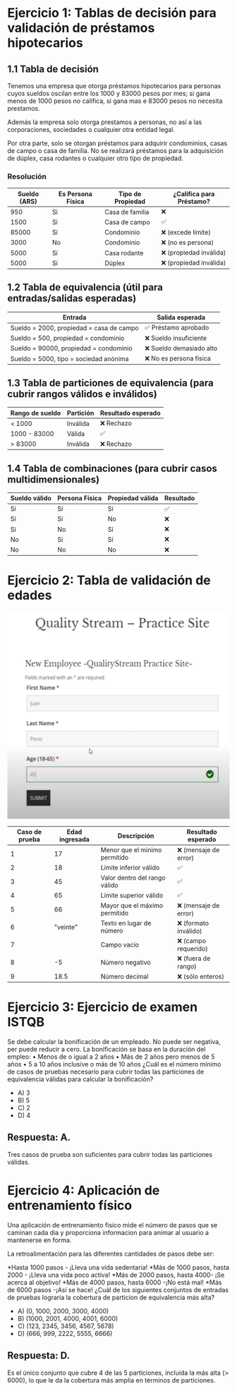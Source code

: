 # Ejercicio 1: Tablas de decisión para validación de préstamos hipotecarios

## 1.1 Tabla de decisión

Tenemos una empresa que otorga préstamos hipotecarios para personas cuyos sueldos oscilan entre los 1000 y 83000 pesos por mes; si gana menos de 1000 pesos no califica, si gana mas e 83000 pesos no necesita prestamos.

Además la empresa solo otorga prestamos a personas, no así a las corporaciones, sociedades o cualquier otra entidad legal.

Por otra parte, solo se otorgan préstamos para adquirir condominios, casas de campo o casa de familia. No se realizará préstamos para la adquisición de dúplex, casa rodantes o cualquier otro tipo de propiedad.

### Resolución

| Sueldo (ARS) | Es Persona Física | Tipo de Propiedad      | ¿Califica para Préstamo? |
|--------------|-------------------|-------------------------|-------------------------|
| 950          | Sí                | Casa de familia         | ❌                      |
| 1500         | Sí                | Casa de campo           | ✅                      |
| 85000        | Sí                | Condominio              | ❌ (excede límite)      |
| 3000         | No                | Condominio              | ❌ (no es persona)      |
| 5000         | Sí                | Casa rodante            | ❌ (propiedad inválida) |
| 5000         | Sí                | Dúplex                  | ❌ (propiedad inválida) |

## 1.2 Tabla de equivalencia (útil para entradas/salidas esperadas)

| Entrada                                  | Salida esperada          |
|------------------------------------------|--------------------------|
| Sueldo = 2000, propiedad = casa de campo | ✅ Préstamo aprobado     |
| Sueldo = 500, propiedad = condominio     | ❌ Sueldo insuficiente   |
| Sueldo = 90000, propiedad = condominio   | ❌ Sueldo demasiado alto |
| Sueldo = 5000, tipo = sociedad anónima   | ❌ No es persona física  |

## 1.3 Tabla de particiones de equivalencia (para cubrir rangos válidos e inválidos)

| Rango de sueldo | Partición        | Resultado esperado        |
|------------------|------------------|--------------------------|
| < 1000           | Inválida         | ❌ Rechazo               |
| 1000 - 83000     | Válida           | ✅                       |
| > 83000          | Inválida         | ❌ Rechazo               |

## 1.4 Tabla de combinaciones (para cubrir casos multidimensionales)

| Sueldo válido | Persona Física | Propiedad válida | Resultado |
|---------------|----------------|------------------|-----------|
| Sí            | Sí             | Sí               | ✅        |
| Sí            | Sí             | No               | ❌        |
| Sí            | No             | Sí               | ❌        |
| No            | Sí             | Sí               | ❌        |
| No            | No             | No               | ❌        |

# Ejercicio 2: Tabla de validación de edades

![Formulario](./formulario.png)

| Caso de prueba | Edad ingresada | Descripción                          | Resultado esperado     |
|----------------|----------------|--------------------------------------|------------------------|
| 1              | 17             | Menor que el mínimo permitido        | ❌  (mensaje de error) |
| 2              | 18             | Límite inferior válido               | ✅                     |
| 3              | 45             | Valor dentro del rango válido        | ✅                     |
| 4              | 65             | Límite superior válido               | ✅ 		              |
| 5              | 66             | Mayor que el máximo permitido        | ❌  (mensaje de error) |
| 6              | "veinte"       | Texto en lugar de número             | ❌  (formato inválido) |
| 7              |                | Campo vacío                          | ❌  (campo requerido)  |
| 8              | -5             | Número negativo                      | ❌  (fuera de rango)   |
| 9              | 18.5           | Número decimal                       | ❌  (sólo enteros)     |

# Ejercicio 3: Ejercicio de examen ISTQB

Se debe calcular la bonificación de un empleado. No puede ser negativa, per puede reducir a cero. La bonificación se basa en la duración del empleo:
• Menos de o igual a 2 años
• Más de 2 años pero menos de 5 años
• 5 a 10 años inclusive o más de 10 años
¿Cuál es el número mínimo de casos de pruebas necesario para cubrir todas las particiones de equivalencia válidas para calcular la bonificación?
- A) 3
- B) 5
- C) 2
- D) 4

## Respuesta: A.

Tres casos de prueba son suficientes para cubrir todas las particiones válidas.

# Ejercicio 4: Aplicación de entrenamiento físico

Una aplicación de entrenamiento fisico mide el número de pasos que se caminan cada dia y proporciona informacion para animar al usuario a mantenerse en forma.

La retroalimentación para las diferentes cantidades de pasos debe ser:

*Hasta 1000 pasos - ¡Lleva una vida sedentaria!
*Más de 1000 pasos, hasta 2000 - ¡Lleva una vida poco activa!
*Más de 2000 pasos, hasta 4000- ¡Se acerca al objetivo!
*Más de 4000 pasos, hasta 6000 -¡No está mal!
*Más de 6000 pasos -¡Así se hace!
¿Cuál de los siguientes conjuntos de entradas de pruebas lograria la cobertura de particion de equivalencia más alta?
- A)  (0,  1000,  2000,  3000,  4000)
- B)  (1000,  2001,  4000,  4001,  6000)
- C)  (123,  2345,  3456,  4567,  5678)
- D)  (666,  999,  2222,  5555,  6666)

## Respuesta: D.

Es el único conjunto que cubre 4 de las 5 particiones, incluida la más alta (> 6000), lo que le da la cobertura más amplia en términos de particiones.


